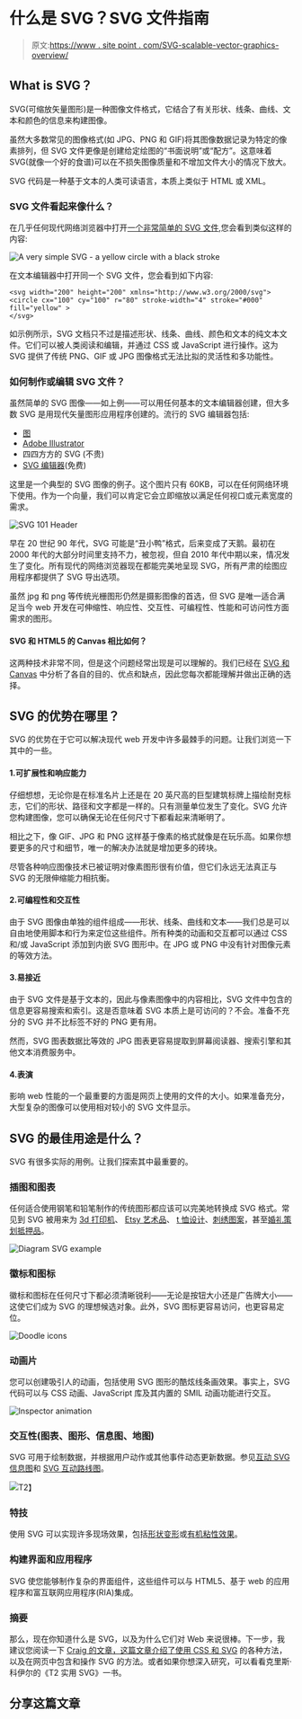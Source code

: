 # 什么是 SVG？SVG 文件指南

> 原文:[https://www . site point . com/SVG-scalable-vector-graphics-overview/](https://www.sitepoint.com/svg-scalable-vector-graphics-overview/)

## What is SVG？

SVG(可缩放矢量图形)是一种图像文件格式，它结合了有关形状、线条、曲线、文本和颜色的信息来构建图像。

虽然大多数常见的图像格式(如 JPG、PNG 和 GIF)将其图像数据记录为特定的像素排列，但 SVG 文件更像是创建给定绘图的“书面说明”或“配方”。这意味着 SVG(就像一个好的食谱)可以在不损失图像质量和不增加文件大小的情况下放大。

SVG 代码是一种基于文本的人类可读语言，本质上类似于 HTML 或 XML。

### SVG 文件看起来像什么？

在几乎任何现代网络浏览器中打开[一个非常简单的 SVG 文件](https://gistcdn.githack.com/alexmwalker/80d98a20cb44a035d3abe37db6e68a01/raw/703181b578aaa090e28d8b85b847f5b397781939/yellow.svg),您会看到类似这样的内容:

![A very simple SVG - a yellow circle with a black stroke](../Images/9ecee31eefd09466569d97066f7570d9.png)

在文本编辑器中打开同一个 SVG 文件，您会看到如下内容:

```
<svg width="200" height="200" xmlns="http://www.w3.org/2000/svg">
<circle cx="100" cy="100" r="80" stroke-width="4" stroke="#000" fill="yellow" >
</svg>
```

如示例所示，SVG 文档只不过是描述形状、线条、曲线、颜色和文本的纯文本文件。它们可以被人类阅读和编辑，并通过 CSS 或 JavaScript 进行操作。这为 SVG 提供了传统 PNG、GIF 或 JPG 图像格式无法比拟的灵活性和多功能性。

### 如何制作或编辑 SVG 文件？

虽然简单的 SVG 图像——如上例——可以用任何基本的文本编辑器创建，但大多数 SVG 是用现代矢量图形应用程序创建的。流行的 SVG 编辑器包括:

*   [图](https://www.figma.com/)
*   [Adobe Illustrator](https://www.adobe.com/products/illustrator.html)
*   四四方方的 SVG (不贵)
*   [SVG 编辑器](https://svg-editor.com)(免费)

这里是一个典型的 SVG 图像的例子。这个图片只有 60KB，可以在任何网络环境下使用。作为一个向量，我们可以肯定它会立即缩放以满足任何视口或元素宽度的需求。

![SVG 101 Header](../Images/d6963ed6cc3ad5d54d13ccb3773c97ba.png)

早在 20 世纪 90 年代，SVG 可能是“丑小鸭”格式，后来变成了天鹅。最初在 2000 年代的大部分时间里支持不力，被忽视，但自 2010 年代中期以来，情况发生了变化。所有现代的网络浏览器现在都能完美地呈现 SVG，所有严肃的绘图应用程序都提供了 SVG 导出选项。

虽然 jpg 和 png 等传统光栅图形仍然是摄影图像的首选，但 SVG 是唯一适合满足当今 web 开发在可伸缩性、响应性、交互性、可编程性、性能和可访问性方面需求的图形。

#### SVG 和 HTML5 的 Canvas 相比如何？

这两种技术非常不同，但是这个问题经常出现是可以理解的。我们已经在 [SVG 和 Canvas](https://www.sitepoint.com/canvas-vs-svg/) 中分析了各自的目的、优点和缺点，因此您每次都能理解并做出正确的选择。

## SVG 的优势在哪里？

SVG 的优势在于它可以解决现代 web 开发中许多最棘手的问题。让我们浏览一下其中的一些。

#### 1.可扩展性和响应能力

仔细想想，无论你是在标准名片上还是在 20 英尺高的巨型建筑标牌上描绘耐克标志，它们的形状、路径和文字都是一样的。只有测量单位发生了变化。SVG 允许您构建图像，您可以确保无论在任何尺寸下都看起来清晰明了。

相比之下，像 GIF、JPG 和 PNG 这样基于像素的格式就像是在玩乐高。如果你想要更多的尺寸和细节，唯一的解决办法就是增加更多的砖块。

尽管各种响应图像技术已被证明对像素图形很有价值，但它们永远无法真正与 SVG 的无限伸缩能力相抗衡。

#### 2.可编程性和交互性

由于 SVG 图像由单独的组件组成——形状、线条、曲线和文本——我们总是可以自由地使用脚本和行为来定位这些组件。所有种类的动画和交互都可以通过 CSS 和/或 JavaScript 添加到内嵌 SVG 图形中。在 JPG 或 PNG 中没有针对图像元素的等效方法。

#### 3.易接近

由于 SVG 文件是基于文本的，因此与像素图像中的内容相比，SVG 文件中包含的信息更容易搜索和索引。这是否意味着 SVG 本质上是可访问的？不会。准备不充分的 SVG 并不比标签不好的 PNG 更有用。

然而，SVG 图表数据比等效的 JPG 图表更容易提取到屏幕阅读器、搜索引擎和其他文本消费服务中。

#### 4.表演

影响 web 性能的一个最重要的方面是网页上使用的文件的大小。如果准备充分，大型复杂的图像可以使用相对较小的 SVG 文件显示。

## SVG 的最佳用途是什么？

SVG 有很多实际的用例。让我们探索其中最重要的。

### 插图和图表

任何适合使用钢笔和铅笔制作的传统图形都应该可以完美地转换成 SVG 格式。常见到 SVG 被用来为 [3d 打印机](https://www.creativefabrica.com/subscriptions/graphics/3d-svg/)、 [Etsy 艺术品](https://www.etsy.com/au/market/svg)、 [t 恤设计](https://designbundles.net/beginners-svg-t-shirt-making-bundle)、[刺绣图案](https://svges.com)，甚至[婚礼策划抵押品](https://domesticheights.com/6-free-cricut-wedding-invitations-svg-templates/)。

![Diagram SVG example](../Images/0888038a16ab3ed0ddee4cac4c9aba20.png)

### 徽标和图标

徽标和图标在任何尺寸下都必须清晰锐利——无论是按钮大小还是广告牌大小——这使它们成为 SVG 的理想候选对象。此外，SVG 图标更容易访问，也更容易定位。

![Doodle icons](../Images/18dfb564a0b93be4c8e81391da3e43e4.png)

### 动画片

您可以创建吸引人的动画，包括使用 SVG 图形的酷炫线条画效果。事实上，SVG 代码可以与 CSS 动画、JavaScript 库及其内置的 SMIL 动画功能进行交互。

![Inspector animation](../Images/cec15808fdd1e5f2d41c141a9ed428c1.png)

### 交互性(图表、图形、信息图、地图)

SVG 可用于绘制数据，并根据用户动作或其他事件动态更新数据。参见[互动 SVG 信息图](https://tympanus.net/Tutorials/InteractiveSVG/)和 [SVG 互动路线图](http://codepen.io/dudleystorey/pen/zKBVPm)。

<object data="https://gistcdn.githack.com/alexmwalker/3cd5ef0ee6e444961112b5e78dd07c0f/raw/5510d2339f0d49bd3132702728899b27b9c16a3a/color-circle-interactive.svg" width="100%" height="600">![](../Images/71ab091cf4c5c300d724e735f2d34318.png)T2】</object>

### 特技

使用 SVG 可以实现许多现场效果，包括[形状变形](https://codepen.io/collection/nGoLEj/)或[有机粘性效果](https://tympanus.net/Development/CreativeGooeyEffects/)。

### 构建界面和应用程序

SVG 使您能够制作复杂的界面组件，这些组件可以与 HTML5、基于 web 的应用程序和富互联网应用程序(RIA)集成。

### 摘要

那么，现在你知道什么是 SVG，以及为什么它们对 Web 来说很棒。下一步，我建议您阅读一下 [Craig 的文章，这篇文章介绍了使用 CSS 和 SVG](https://www.sitepoint.com/css-with-svg/) 的各种方法，以及在网页中包含和操作 SVG 的方法。或者如果你想深入研究，可以看看克里斯·科伊尔的《T2 实用 SVG》一书。

## 分享这篇文章